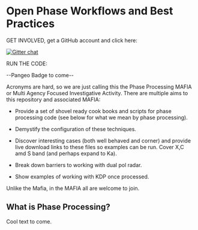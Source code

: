 # Open Phase Workflows and Best Practices

GET INVOLVED, get a GitHub account and click here:
 
 [![Gitter chat](https://badges.gitter.im/gitterHQ/gitter.png)](https://gitter.im/openradar/openphaseworkflows)

RUN THE CODE:

--Pangeo Badge to come--

Acronyms are hard, so we are just calling this the Phase Processing MAFIA or Multi Agency Focused Investigative
Activity. There are multiple aims to this repository and associated MAFIA:

* Provide a set of shovel ready cook books and scripts for phase processing code (see below for what we mean by
phase processing). 

* Demystify the configuration of these techniques. 

* Discover interesting cases (both well behaved and corner) and provide live download links to these files so
examples can be run. Cover X,C amd S band (and perhaps expand to Ka).

* Break down barriers to working with dual pol radar.

* Show examples of working with KDP once processed. 

Unlike the Mafia, in the MAFIA all are welcome to join. 

## What is Phase Processing?

Cool text to come.


